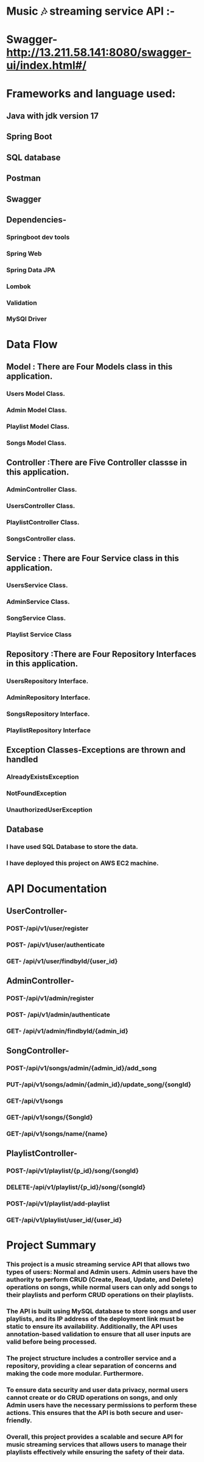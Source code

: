 # Music 🎶 streaming service API :-

# Swagger- http://13.211.58.141:8080/swagger-ui/index.html#/

# Frameworks and language used:
## Java with jdk version 17
## Spring Boot
## SQL database
## Postman
## Swagger
## Dependencies- 
### Springboot dev tools
### Spring Web
### Spring Data JPA
### Lombok
### Validation
### MySQl Driver

# Data Flow
## Model : There are Four Models class in this application.
### Users Model Class.
### Admin Model Class.
### Playlist Model Class.
### Songs Model Class.

## Controller :There are Five Controller classse in this application.
### AdminController Class.
### UsersController Class.
### PlaylistController Class.
### SongsController class.

## Service : There are Four Service class in this application.
### UsersService Class.
### AdminService Class.
### SongService Class.
### Playlist Service Class

## Repository :There are Four Repository Interfaces in this application.
### UsersRepository Interface.
### AdminRepository Interface.
### SongsRepository Interface.
### PlaylistRepository Interface

## Exception Classes-Exceptions are thrown and handled
### AlreadyExistsException
### NotFoundException
### UnauthorizedUserException

## Database
### I have used SQL Database to store the data.
### I have deployed this project on AWS EC2 machine.

# API Documentation
## UserController-
### POST-/api/v1/user/register
### POST- /api/v1/user/authenticate
### GET- /api/v1/user/findbyId/{user_id}

## AdminController-
### POST-/api/v1/admin/register
### POST- /api/v1/admin/authenticate
### GET- /api/v1/admin/findbyId/{admin_id}

## SongController-
### POST-/api/v1/songs/admin/{admin_id}/add_song
### PUT-/api/v1/songs/admin/{admin_id}/update_song/{songId}
### GET-/api/v1/songs
### GET-/api/v1/songs/{SongId}
### GET-/api/v1/songs/name/{name}

## PlaylistController-
### POST-/api/v1/playlist/{p_id}/song/{songId}
### DELETE-/api/v1/playlist/{p_id}/song/{songId}
### POST-/api/v1/playlist/add-playlist
### GET-/api/v1/playlist/user_id/{user_id}

# Project Summary
### This project is a music streaming service API that allows two types of users: Normal and Admin users. Admin users have the authority to perform CRUD (Create, Read, Update, and Delete) operations on songs, while  normal users can only add songs to their playlists and perform CRUD operations on their playlists.

### The API is built using MySQL database to store songs and user playlists, and its IP address of the deployment link must be static to ensure its availability. Additionally, the API uses annotation-based validation to ensure that all user inputs are valid before being processed.

### The project structure includes a controller service and a repository, providing a clear separation of concerns and making the code more modular. Furthermore.

### To ensure data security and user data privacy, normal users cannot create or do CRUD operations on songs, and only Admin users have the necessary permissions to perform these actions. This ensures that the API is both secure and user-friendly.

### Overall, this project provides a scalable and secure API for music streaming services that allows users to manage their playlists effectively while ensuring the safety of their data.

